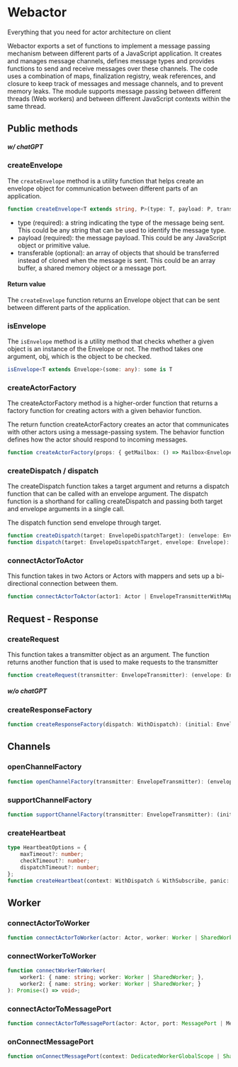 # Webactor
Everything that you need for actor architecture on client

Webactor exports a set of functions to implement a message passing mechanism between different parts of a JavaScript application. It creates and manages message channels, defines message types and provides functions to send and receive messages over these channels. The code uses a combination of maps, finalization registry, weak references, and closure to keep track of messages and message channels, and to prevent memory leaks. The module supports message passing between different threads (Web workers) and between different JavaScript contexts within the same thread.

## Public methods

##### w/ chatGPT

### createEnvelope
The `createEnvelope` method is a utility function that helps create an envelope object for communication between different parts of an application.

```typescript
function createEnvelope<T extends string, P>(type: T, payload: P, transferable?: undefined | Transferable[]): Envelope<T, P>
```
* type (required): a string indicating the type of the message being sent. This could be any string that can be used to identify the message type.
* payload (required): the message payload. This could be any JavaScript object or primitive value.
* transferable (optional): an array of objects that should be transferred instead of cloned when the message is sent. This could be an array buffer, a shared memory object or a message port.

#### Return value
The `createEnvelope` function returns an Envelope object that can be sent between different parts of the application.

### isEnvelope

The `isEnvelope` method is a utility method that checks whether a given object is an instance of the Envelope or not. The method takes one argument, obj, which is the object to be checked.

```typescript
isEnvelope<T extends Envelope>(some: any): some is T
```

### createActorFactory
The createActorFactory method is a higher-order function that returns a factory function for creating actors with a given behavior function.

The return function createActorFactory creates an actor that communicates with other actors using a message-passing system. The behavior function defines how the actor should respond to incoming messages.


```typescript
function createActorFactory(props: { getMailbox: () => Mailbox<Envelope>; }): (name: string, constructor: ActorConstructor) => Actor;
```

### createDispatch / dispatch
The createDispatch function takes a target argument and returns a dispatch function that can be called with an envelope argument. The dispatch function is a shorthand for calling createDispatch and passing both target and envelope arguments in a single call.

The dispatch function send envelope through target.
```typescript
function createDispatch(target: EnvelopeDispatchTarget): (envelope: Envelope) => void
function dispatch(target: EnvelopeDispatchTarget, envelope: Envelope): void
```

### connectActorToActor
This function takes in two Actors or Actors with mappers and sets up a bi-directional connection between them.
```typescript
function connectActorToActor(actor1: Actor | EnvelopeTransmitterWithMapper<Actor>, actor2: Actor | EnvelopeTransmitterWithMapper<Actor>): Function;
```

## Request - Response
### createRequest
This function takes a transmitter object as an argument. The function returns another function that is used to make requests to the transmitter
```typescript
function createRequest(transmitter: EnvelopeTransmitter): (envelope: Envelope, onResponse: SubscribeCallback) => Function;
```

##### w/o chatGPT
### createResponseFactory
```typescript
function createResponseFactory(dispatch: WithDispatch): (initial: Envelope) => (envelope: Envelope) => void;
```

## Channels
### openChannelFactory
```typescript
function openChannelFactory(transmitter: EnvelopeTransmitter): (envelope: Envelope, onOpenChannel: (context: OpenChanelContext) => void | Function) => () => void;
```

### supportChannelFactory
```typescript
function supportChannelFactory(transmitter: EnvelopeTransmitter): (initial: Envelope, onOpenChannel: (context: SupportChanelContext) => void | Function) => () => void;
```

### createHeartbeat
```typescript
type HeartbeatOptions = {
    maxTimeout?: number;
    checkTimeout?: number;
    dispatchTimeout?: number;
};
function createHeartbeat(context: WithDispatch & WithSubscribe, panic: (timeout: number) => void, options?: HeartbeatOptions): () => void;
```

## Worker
### connectActorToWorker
```typescript
function connectActorToWorker(actor: Actor, worker: Worker | SharedWorker): Promise<() => void>;
```
### connectWorkerToWorker
```typescript
function connectWorkerToWorker(
    worker1: { name: string; worker: Worker | SharedWorker; },
    worker2: { name: string; worker: Worker | SharedWorker; }
): Promise<() => void>;

```
### connectActorToMessagePort
```typescript
function connectActorToMessagePort(actor: Actor, port: MessagePort | MessagePortName): Function;
```
### onConnectMessagePort
```typescript
function onConnectMessagePort(context: DedicatedWorkerGlobalScope | SharedWorkerGlobalScope, callback: (name: MessagePortName) => unknown | Function): VoidFunction;
```
